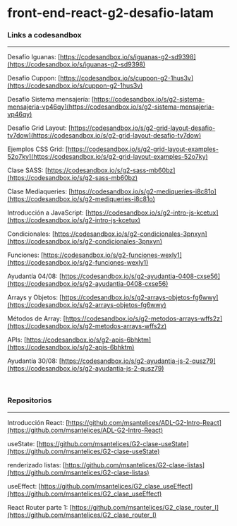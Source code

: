 # front-end-react-g2-desafio-latam

### Links a codesandbox
---

Desafío Iguanas: [https://codesandbox.io/s/iguanas-g2-sd9398](https://codesandbox.io/s/iguanas-g2-sd9398)

Desafío Cuppon: [https://codesandbox.io/s/cuppon-g2-1hus3v](https://codesandbox.io/s/cuppon-g2-1hus3v)

Desafío Sistema mensajería: [https://codesandbox.io/s/g2-sistema-mensajeria-vp46qy](https://codesandbox.io/s/g2-sistema-mensajeria-vp46qy)

Desafío Grid Layout: [https://codesandbox.io/s/g2-grid-layout-desafio-tv7dow](https://codesandbox.io/s/g2-grid-layout-desafio-tv7dow)

Ejemplos CSS Grid: [https://codesandbox.io/s/g2-grid-layout-examples-52o7ky](https://codesandbox.io/s/g2-grid-layout-examples-52o7ky)

Clase SASS: [https://codesandbox.io/s/g2-sass-mb60bz](https://codesandbox.io/s/g2-sass-mb60bz)

Clase Mediaqueries: [https://codesandbox.io/s/g2-mediqueries-i8c81o](https://codesandbox.io/s/g2-mediqueries-i8c81o)

Introducción a JavaScript: [https://codesandbox.io/s/g2-intro-js-kcetux](https://codesandbox.io/s/g2-intro-js-kcetux)

Condicionales: [https://codesandbox.io/s/g2-condicionales-3pnxyn](https://codesandbox.io/s/g2-condicionales-3pnxyn)

Funciones: [https://codesandbox.io/s/g2-funciones-wexly1](https://codesandbox.io/s/g2-funciones-wexly1)

Ayudantía 04/08: [https://codesandbox.io/s/g2-ayudantia-0408-cxse56](https://codesandbox.io/s/g2-ayudantia-0408-cxse56)

Arrays y Objetos: [https://codesandbox.io/s/g2-arrays-objetos-fg6wwy](https://codesandbox.io/s/g2-arrays-objetos-fg6wwy)

Métodos de Array: [https://codesandbox.io/s/g2-metodos-arrays-wffs2z](https://codesandbox.io/s/g2-metodos-arrays-wffs2z)

APIs: [https://codesandbox.io/s/g2-apis-6bhktm](https://codesandbox.io/s/g2-apis-6bhktm)

Ayudantía 30/08: [https://codesandbox.io/s/g2-ayudantia-js-2-qusz79](https://codesandbox.io/s/g2-ayudantia-js-2-qusz79)

<br>

### Repositorios
---

Introducción React: [https://github.com/msantelices/ADL-G2-Intro-React](https://github.com/msantelices/ADL-G2-Intro-React)

useState: [https://github.com/msantelices/G2-clase-useState](https://github.com/msantelices/G2-clase-useState)

renderizado listas: [https://github.com/msantelices/G2-clase-listas](https://github.com/msantelices/G2-clase-listas)

useEffect: [https://github.com/msantelices/G2_clase_useEffect](https://github.com/msantelices/G2_clase_useEffect)

React Router parte 1: [https://github.com/msantelices/G2_clase_router_I](https://github.com/msantelices/G2_clase_router_I)


